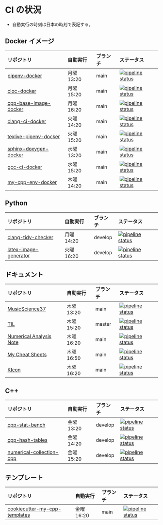 # CI の状況

- 自動実行の時刻は日本の時刻で表記する。

## Docker イメージ

| リポジトリ                                                                       | 自動実行   | ブランチ | ステータス                                                                                                                                                                     |
| :------------------------------------------------------------------------------- | :--------- | :------- | :----------------------------------------------------------------------------------------------------------------------------------------------------------------------------- |
| [pipenv-docker](https://gitlab.com/MusicScience37/pipenv-docker)                 | 月曜 13:20 | main     | [![pipeline status](https://gitlab.com/MusicScience37/pipenv-docker/badges/main/pipeline.svg)](https://gitlab.com/MusicScience37/pipenv-docker/-/commits/main)                 |
| [cloc-docker](https://gitlab.com/MusicScience37/cloc-docker)                     | 月曜 15:20 | main     | [![pipeline status](https://gitlab.com/MusicScience37/cloc-docker/badges/main/pipeline.svg)](https://gitlab.com/MusicScience37/cloc-docker/-/commits/main)                     |
| [cpp-base-image-docker](https://gitlab.com/MusicScience37/cpp-base-image-docker) | 月曜 16:20 | main     | [![pipeline status](https://gitlab.com/MusicScience37/cpp-base-image-docker/badges/main/pipeline.svg)](https://gitlab.com/MusicScience37/cpp-base-image-docker/-/commits/main) |
| [clang-ci-docker](https://gitlab.com/MusicScience37/clang-ci-docker)             | 火曜 14:20 | main     | [![pipeline status](https://gitlab.com/MusicScience37/clang-ci-docker/badges/main/pipeline.svg)](https://gitlab.com/MusicScience37/clang-ci-docker/-/commits/main)             |
| [texlive-pipenv-docker](https://gitlab.com/MusicScience37/texlive-pipenv-docker) | 火曜 15:20 | main     | [![pipeline status](https://gitlab.com/MusicScience37/texlive-pipenv-docker/badges/main/pipeline.svg)](https://gitlab.com/MusicScience37/texlive-pipenv-docker/-/commits/main) |
| [sphinx-doxygen-docker](https://gitlab.com/MusicScience37/sphinx-doxygen-docker) | 水曜 13:20 | main     | [![pipeline status](https://gitlab.com/MusicScience37/sphinx-doxygen-docker/badges/main/pipeline.svg)](https://gitlab.com/MusicScience37/sphinx-doxygen-docker/-/commits/main) |
| [gcc-ci-docker](https://gitlab.com/MusicScience37/gcc-ci-docker)                 | 水曜 15:20 | main     | [![pipeline status](https://gitlab.com/MusicScience37/gcc-ci-docker/badges/main/pipeline.svg)](https://gitlab.com/MusicScience37/gcc-ci-docker/-/commits/main)                 |
| [my-cpp-env-docker](https://gitlab.com/MusicScience37/my-cpp-env-docker)         | 木曜 14:20 | main     | [![pipeline status](https://gitlab.com/MusicScience37/my-cpp-env-docker/badges/main/pipeline.svg)](https://gitlab.com/MusicScience37/my-cpp-env-docker/-/commits/main)         |

## Python

| リポジトリ                                                                       | 自動実行   | ブランチ | ステータス                                                                                                                                                                           |
| :------------------------------------------------------------------------------- | :--------- | :------- | :----------------------------------------------------------------------------------------------------------------------------------------------------------------------------------- |
| [clang-tidy-checker](https://gitlab.com/MusicScience37/clang-tidy-checker)       | 月曜 14:20 | develop  | [![pipeline status](https://gitlab.com/MusicScience37/clang-tidy-checker/badges/develop/pipeline.svg)](https://gitlab.com/MusicScience37/clang-tidy-checker/-/commits/develop)       |
| [latex-image-generator](https://gitlab.com/MusicScience37/latex-image-generator) | 火曜 16:20 | develop  | [![pipeline status](https://gitlab.com/MusicScience37/latex-image-generator/badges/develop/pipeline.svg)](https://gitlab.com/MusicScience37/latex-image-generator/-/commits/develop) |

## ドキュメント

| リポジトリ                                                                           | 自動実行   | ブランチ | ステータス                                                                                                                                                                         |
| :----------------------------------------------------------------------------------- | :--------- | :------- | :--------------------------------------------------------------------------------------------------------------------------------------------------------------------------------- |
| [MusicScience37](https://gitlab.com/MusicScience37/MusicScience37)                   | 木曜 13:20 | main     | [![pipeline status](https://gitlab.com/MusicScience37/MusicScience37/badges/main/pipeline.svg)](https://gitlab.com/MusicScience37/MusicScience37/-/commits/main)                   |
| [TIL](https://gitlab.com/MusicScience37/til)                                         | 木曜 15:20 | master   | [![pipeline status](https://gitlab.com/MusicScience37/til/badges/master/pipeline.svg)](https://gitlab.com/MusicScience37/til/-/commits/master)                                     |
| [Numerical Analysis Note](https://gitlab.com/MusicScience37/numerical-analysis-note) | 木曜 16:20 | main     | [![pipeline status](https://gitlab.com/MusicScience37/numerical-analysis-note/badges/main/pipeline.svg)](https://gitlab.com/MusicScience37/numerical-analysis-note/-/commits/main) |
| [My Cheat Sheets](https://gitlab.com/MusicScience37/my-cheat-sheets)                 | 木曜 16:50 | main     | [![pipeline status](https://gitlab.com/MusicScience37/my-cheat-sheets/badges/main/pipeline.svg)](https://gitlab.com/MusicScience37/my-cheat-sheets/-/commits/main)                 |
| [KIcon](https://gitlab.com/MusicScience37/kicon)                                     | 木曜 16:20 | main     | [![pipeline status](https://gitlab.com/MusicScience37/kicon/badges/main/pipeline.svg)](https://gitlab.com/MusicScience37/kicon/-/commits/main)                                     |

## C++

| リポジトリ                                                                             | 自動実行   | ブランチ | ステータス                                                                                                                                                                                 |
| :------------------------------------------------------------------------------------- | :--------- | :------- | :----------------------------------------------------------------------------------------------------------------------------------------------------------------------------------------- |
| [cpp-stat-bench](https://gitlab.com/MusicScience37/cpp-stat-bench)                     | 金曜 13:20 | develop  | [![pipeline status](https://gitlab.com/MusicScience37/cpp-stat-bench/badges/develop/pipeline.svg)](https://gitlab.com/MusicScience37/cpp-stat-bench/-/commits/develop)                     |
| [cpp-hash-tables](https://gitlab.com/MusicScience37/cpp-hash-tables)                   | 金曜 14:20 | develop  | [![pipeline status](https://gitlab.com/MusicScience37/cpp-hash-tables/badges/develop/pipeline.svg)](https://gitlab.com/MusicScience37/cpp-hash-tables/-/commits/develop)                   |
| [numerical-collection-cpp](https://gitlab.com/MusicScience37/numerical-collection-cpp) | 金曜 15:20 | develop  | [![pipeline status](https://gitlab.com/MusicScience37/numerical-collection-cpp/badges/develop/pipeline.svg)](https://gitlab.com/MusicScience37/numerical-collection-cpp/-/commits/develop) |

## テンプレート

| リポジトリ                                                                                       | 自動実行   | ブランチ | ステータス                                                                                                                                                                                     |
| :----------------------------------------------------------------------------------------------- | :--------- | :------- | :--------------------------------------------------------------------------------------------------------------------------------------------------------------------------------------------- |
| [cookiecutter-my-cpp-templates](https://gitlab.com/MusicScience37/cookiecutter-my-cpp-templates) | 金曜 16:20 | main     | [![pipeline status](https://gitlab.com/MusicScience37/cookiecutter-my-cpp-templates/badges/main/pipeline.svg)](https://gitlab.com/MusicScience37/cookiecutter-my-cpp-templates/-/commits/main) |
